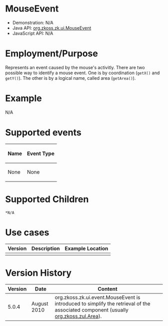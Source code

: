 

# MouseEvent

- Demonstration: N/A
- Java API: [org.zkoss.zk.ui.MouseEvent](https://www.zkoss.org/javadoc/latest/zk/org/zkoss/zk/ui/MouseEvent.html)
- JavaScript API: N/A

# Employment/Purpose

Represents an event caused by the mouse's activitly. There are two
possible way to identify a mouse event. One is by coordination (`getX()`
and `getY()`). The other is by a logical name, called area
(`getArea()`).

# Example

N/A

# Supported events

<table>
<thead>
<tr class="header">
<th><center>
<p>Name</p>
</center></th>
<th><center>
<p>Event Type</p>
</center></th>
</tr>
</thead>
<tbody>
<tr class="odd">
<td><p>None</p></td>
<td><p>None</p></td>
</tr>
</tbody>
</table>

# Supported Children

`*N/A`

# Use cases

| Version | Description | Example Location |
|---------|-------------|------------------|
|         |             |                  |

# Version History

| Version | Date        | Content                                                                                                                                                                                              |
|---------|-------------|------------------------------------------------------------------------------------------------------------------------------------------------------------------------------------------------------|
| 5.0.4   | August 2010 | <javadoc method="getAreaComponent()">org.zkoss.zk.ui.event.MouseEvent</javadoc> is introduced to simplify the retrieval of the associated component (usually [org.zkoss.zul.Area](https://www.zkoss.org/javadoc/latest/zk/org/zkoss/zul/Area.html)). |


